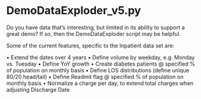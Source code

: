 # DemoDataExploder_v5.py

Do you have data that’s interesting, but limited in its ability to support a great demo? If so, then the DemoDataExploder script may be helpful.

Some of the current features, specific to the Inpatient data set are:

•	Extend the dates over 4 years
•	Define volume by weekday, e.g. Monday vs. Tuesday
•	Define YoY growth
•	Create diabetes patients @ specified % of population on monthly basis
•	Define LOS distributions (define unique 80/20 head/tail)
•	Define Readmit flag @ specified % of population on monthly basis
•	Normalize a charge per day, to extend total charges when adjusting Discharge Date


